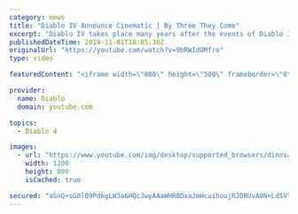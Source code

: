 ```yaml
---
category: news
title: "Diablo IV Announce Cinematic | By Three They Come"
excerpt: "Diablo IV takes place many years after the events of Diablo III, after millions have been slaughtered by the actions of the High ..."
publishedDateTime: 2019-11-01T18:05:30Z
originalUrl: "https://youtube.com/watch?v=9bRWIdOMfro"
type: video

featuredContent: "<iframe width=\"800\" height=\"500\" frameborder=\"0\" src=\"https://www.youtube.com/embed/9bRWIdOMfro\" allow=\"accelerometer; autoplay; encrypted-media; gyroscope; picture-in-picture\" allowfullscreen></iframe>"

provider:
  name: Diablo
  domain: youtube.com

topics:
  - Diablo 4

images:
  - url: "https://www.youtube.com/img/desktop/supported_browsers/dinosaur.png"
    width: 1200
    height: 800
    isCached: true

secured: "aSnQ+sG0lO9PdkgLW3a6HQcJwyAAaWHR8DxaJmHcuihoujRJDRUvA0N+Ld5VYj6iNH9atnaXHNtpPT1/DNnYHXFhpibmiEtUK8jKoryXcEWl01IhyQDjvCqXtv+6wRwtTknZs4tCeyX08EgNF+WiftIvpwu0jJ9Xx1/hXWA/HLpHDyTwEhwi64kSxQ3R4Yu20R4cNhi4jp1OLs0Q0T0qtCGxVHcHQ2+p3od8TD3EfAwRPr5Io99xUi1vARQzOxU+LIKs2aqEW2+YXCAjohy1b8uELyeso/VS0J61lM8JRkIKfON/PMVN03Oj4n7gCjVURa/lo06v7fCyc1LjWvSkjcn56tZVUMwPPMcwOK7NW8LV09od31lEeSpShPqnSD2dtFnQBf+5CSo+SIWvTyCka58VUkE5l4DE5vXw9+nLq0JmNMIiRJXeVAKKwLeYIqJp;VaZFcl4YIZGhaMaTrf5YWA=="
---
```


